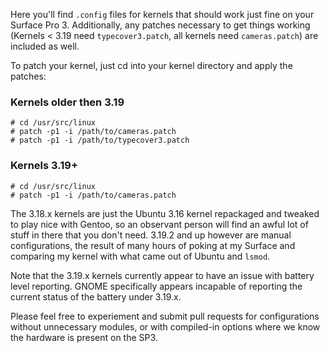 Here you'll find `.config` files for kernels that should work just fine on your
Surface Pro 3.  Additionally, any patches necessary to get things working
(Kernels < 3.19 need `typecover3.patch`, all kernels need `cameras.patch`) are
included as well.

To patch your kernel, just cd into your kernel directory and apply the patches:

### Kernels older then 3.19

    # cd /usr/src/linux
    # patch -p1 -i /path/to/cameras.patch
    # patch -p1 -i /path/to/typecover3.patch

### Kernels 3.19+

    # cd /usr/src/linux
    # patch -p1 -i /path/to/cameras.patch

The 3.18.x kernels are just the Ubuntu 3.16 kernel repackaged and tweaked
to play nice with Gentoo, so an observant person will find an awful lot of
stuff in there that you don't need.  3.19.2 and up however are manual
configurations, the result of many hours of poking at my Surface and comparing
my kernel with what came out of Ubuntu and `lsmod`.

Note that the 3.19.x kernels currently appear to have an issue with battery
level reporting.  GNOME specifically appears incapable of reporting the current
status of the battery under 3.19.x.

Please feel free to experiement and submit pull requests for configurations
without unnecessary modules, or with compiled-in options where we know the
hardware is present on the SP3.

